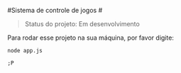 #Sistema de controle de jogos #

>Status do projeto: Em desenvolvimento


Para rodar esse projeto na sua máquina, por favor digite:
```
node app.js
```
`;P`
